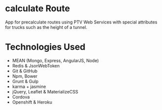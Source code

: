 # calculate Route
App for precalculate routes using PTV Web Services with special attributes for trucks such as the height of a tunnel.

# Technologies Used
- MEAN (Mongo, Express, AngularJS, Node)
- Redis & JsonWebToken
- Git & GitHub
- Npm, Bower
- Grunt & Gulp
- karma + jasmine
- jQuery, Leaflet & MaterializeCSS
- Cordova
- Openshift & Heroku


